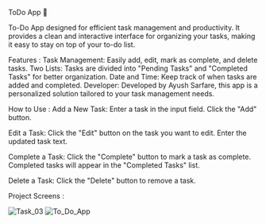 ToDo App 📝

To-Do App designed for efficient task management and productivity. It provides a clean and interactive interface for organizing your tasks, making it easy to stay on top of your to-do list.

Features : 
Task Management: Easily add, edit, mark as complete, and delete tasks.
Two Lists: Tasks are divided into "Pending Tasks" and "Completed Tasks" for better organization.
Date and Time: Keep track of when tasks are added and completed.
Developer: Developed by Ayush Sarfare, this app is a personalized solution tailored to your task management needs.

How to Use : 
Add a New Task:
Enter a task in the input field.
Click the "Add" button.

Edit a Task:
Click the "Edit" button on the task you want to edit.
Enter the updated task text.

Complete a Task:
Click the "Complete" button to mark a task as complete.
Completed tasks will appear in the "Completed Tasks" list.

Delete a Task:
Click the "Delete" button to remove a task.

Project Screens : 

![Task_03](https://github.com/Nikhil2800/To_Do_App/assets/154686273/b9a65c81-83b8-4842-84c6-5c3749370d4e)
![To_Do_App](https://github.com/Nikhil2800/To_Do_App/assets/154686273/564fe178-d55d-4e8e-b478-48b90dc3e5b8)
